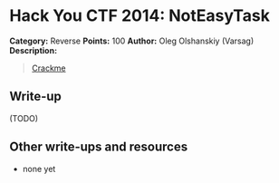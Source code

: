 # Hack You CTF 2014: NotEasyTask

**Category:** Reverse
**Points:** 100
**Author:** Oleg Olshanskiy (Varsag)
**Description:**

> [Crackme](reverse100.exe)

## Write-up

(TODO)

## Other write-ups and resources

* none yet
